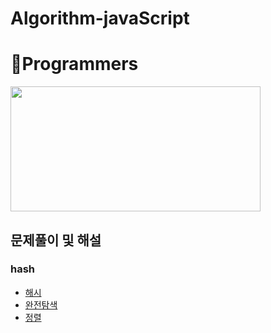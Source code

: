 # Algorithm-javaScript
# 🌱Programmers
<img src="https://user-images.githubusercontent.com/91609858/135637730-f3e3eb5a-4a94-46b0-b3fd-4c8a03cdc4d6.png" width="400" height="200">

## 문제풀이 및 해설

### hash
 - <a href="https://github.com/mrkimjava/Algorithm-javaScript/tree/master/%ED%95%B4%EC%8B%9C">해시</a>
 - <a href="https://github.com/mrkimjava/Algorithm-javaScript/tree/master/%EC%99%84%EC%A0%84%ED%83%90%EC%83%89/%EC%86%8C%EC%88%98%EC%B0%BE%EA%B8%B0">완전탐색</a>
 - <a href="https://github.com/mrkimjava/Algorithm-javaScript/tree/master/%EC%A0%95%EB%A0%AC/H-index">정렬</a>

